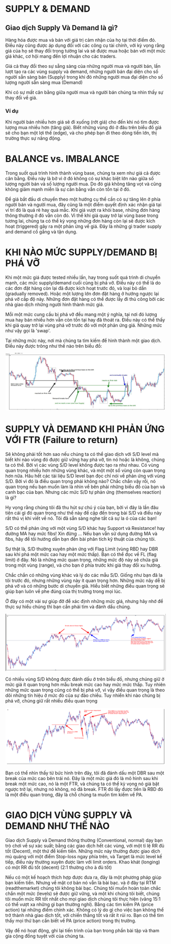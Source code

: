 # SUPPLY & DEMAND

## Giao dịch Supply Và Demand là gì?

Hàng hóa được mua và bán với giá trị cảm nhận của họ tại thời điểm đó. Điều này cũng được áp dụng đối với các công cụ tài chính, với kỳ vọng rằng giá của họ sẽ thay đổi trong tường lai và sẽ được mua hoặc bán với một mức giá khác, cơ hội mang đến lợi nhuận cho các traders.

Giá cả thay đổi theo sự sẵng sàng của những người mua và người bán, lần lượt tạo ra các vùng supply và demand, những người bán đại diện cho số người sẵn sàng bán (Supply) trong khi đó những người mua đại diện cho số lượng người sẵn sàng mua (Demand)

Khi có sự mất cân bằng giữa người mua và người bán chúng ta nhìn thấy sự thay đổi về giá.

### Ví dụ

Khi người bán nhiều hơn giá sẽ đi xuống (rớt giá) cho đến khi nó tìm được lượng mua nhiều hơn (tăng giá). Biết những vùng đó ở đâu trên biểu đồ giá sẽ cho bạn một lợi thế (edge), và cho phép bạn đi theo dòng tiền lớn, thị trường thực sự năng động.

# BALANCE vs. IMBALANCE

Trong suốt quá trình hình thành vùng base, chúng ta xem như giá cả được cân bằng. Điều này là bở vì ở đó không có sự khác biệt lớn nào giữa số lượng người bán và số lượng người mua. Do đó giá không tăng vọt và cũng không giảm mạnh miễn là sự cân bằng vẫn còn tồn tại ở đó.

Để giá bắt đầu di chuyển theo một hướng cụ thể cần có sự tăng lên ở phía người bán và người mua, đây cũng là một điểm quyết định xác nhận giá tại ví trí đó là quá rẻ hay quá mắc. Khi giá vượt ra khỏi base, những đơn hàng thông thường ở đó vẫn còn đó. Vì thế khi giá quay trở lại vùng base trong tương lai, chúng ta có thể kỳ vọng những đơn hàng còn lại sẽ được kích hoạt (triggered) gây ra một phản ừng về giá. Đây là những gì trader supply and demand cố gắng và tận dụng.

# KHI NÀO MỨC SUPPLY/DEMAND BỊ PHÁ VỠ

Khi một mức giá được tested nhiều lần, hay trong suốt quá trình di chuyển mạnh, các mức supply/demand cuối cùng bị phá vỡ. Điều này có thể là do các đơn đặt hàng còn lại đã được kích hoạt trước đó, và loại bỏ dần (gradually removed). Hoặc một lượng lớn đơn đặt hàng ở hướng ngược lại phá vỡ cấp độ này. Những đơn đặt hàng có thể được lấy đi thủ công bởi các nhà giao dịch những người hình thành mức giá.

Mỗi một mức cung cầu bị phá vỡ đều mang một ý nghĩa, tại nơi đó lượng mua hay bán nhiều hơn vẫn còn tồn tại hay đã thoát ra. Điều này có thể thấy khi giá quay trở lại vùng phá vỡ trước đó với một phản ứng giá. Những mức như vậy gọi là 'swap'.

Tại những mức này, nơi mà chúng ta tìm kiếm để hình thành một giao dịch. Điều này được trông như thế nào trên biểu đồ:

![](https://github.com/vuongmao/forexcollection/blob/master/SupplyDemandRTM/asset/s-d-broken.png)

# SUPPLY VÀ DEMAND KHI PHẢN ỨNG VỚI FTR (Failure to return)

Sẽ không phải tốt hơn sao nếu chúng ta có thể giao dịch với S/D level mà biết khi nào vùng đó được giữ vững hay phá vỡ, tin nó hoặc là không, chúng ta có thể. Bởi vì các vùng S/D level không được tạo ra như nhau. Có vùng quan trọng nhiều hơn những vùng khác, và một một số vùng còn quan trọng hơn nữa. Hâu hết các tài liệu S/D level bạn đọc chỉ nói về phản ứng với vùng S/D. Bởi vì đó là điều quan trọng phải không nào? Chắc chắn vậy rồi, nó quan trọng nếu bạn muốn làm là nhìn về bên phải những biểu đồ của bạn và canh bạc của bạn. Nhưng các mức S/D tự phản ứng (themselves reaction) là gì?

Hy vọng rằng chúng tôi đã thu hút sự chú ý của bạn, bởi vì đây là lần đâu tiên cái gì đó quan trọng như thế này đề cập đến trong bài S/D và điều này rất thú vị khi viết về nó. Tôi đã sẵn sàng nghe tất cả sự la ó của các bạn! 

S/D có thể phản ứng với một vùng S/D khác hay Support và Resistance! hay đường MA hay mức fibs! Xin đừng ... Nếu bạn vẫn sử dụng đường MA và fibs, hãy để tôi hướng dẫn bạn đến bài phân tích kỹ thuật của chúng tôi.

Sự thật là, S/D thường xuyên phản ứng với Flag Limit (vùng RBD hay DBR sau khi phá một mức cao hay một mức thấp). Bạn có thể đọc về FL (flag limit) ở đây. Nó là những mức quan trọng, những mức độ này sẽ chứa giá trong một vùng (range), và cho bạn ở phía trước khi giá thay đổi xu hướng. 

Chắc chắn có những vùng khác và lý do các mẫu S/D. Giống như bạn đã la tôi trước đó, nhưng những vùng này ít quan trọng hơn. Những mức nãy dễ bị phá vỡ và có những bước di chuyển giả. Hiểu biết những điều quan trọng sẽ giúp bạn luôn về phe đúng của thị trường trong mọi lúc.

Ở đây có một vài sự giúp đỡ để xác định những mức giá, nhưng hãy nhớ để thực sự hiểu chúng thì bạn cần phải tìm và đánh dấu chúng.

![](https://github.com/vuongmao/forexcollection/blob/master/SupplyDemandRTM/asset/fl-zone-important.png)

Có nhiều vùng S/D không được đánh dấu ở trên biểu đồ, nhưng chúng giữ ở mức giá ít quan trọng hơn mẫu break mức cao hay mức mức thấp. Tuy nhiên những mức quan trọng cũng có thể bị phá vỡ, vì vậy điều quan trọng là theo dõi những tín hiệu ở mức đó của sự đảo chiều. Tuy nhiển khi nào chúng bị phá vỡ, chúng giữ rất nhiều điều quan trọng

![](https://github.com/vuongmao/forexcollection/blob/master/SupplyDemandRTM/asset/fl-zone-lesser-important.png)

Bạn có thể nhìn thấy từ bức hình trên đây, tôi đã đánh dấu một DBR sau một break của mức cao bên trái nó. Đây là một mức giá đó là mô hình sau khi break một mức cao, nó là một FTR, và chúng ta có thể kỳ vọng nó giá bật ngược trở lại, nhưng nó không, nó đã break. FTR đó lấy được tiền là RBD đó là một điều quan trong, đây là chỗ chúng ta muốn tìm kiếm về PA.

# GIAO DỊCH VÙNG SUPPLY VÀ DEMAND NHƯ THẾ NÀO

Giao dịch Supply và Demand thông thường (Conventional, normal) dạy bạn trò chơi về sự xác suất; bằng các giao dịch hết các vùng, với một tỉ lệ RR đủ tốt (Decent), một thứ để kiếm tiền. Những mức này thường được giao dịch mù quáng với một điểm Stop-loss ngay phía trên, và Target là mức level kế tiếp, điều này thường xuyên được làm với limit orders. Khao khát (longing) có một RR đủ tốt (decent) (2:1 thường cho à đủ tốt) 

Nếu có một kế hoạch thích hợp được đưa ra, đây là một phương pháp giúp bạn kiếm tiền. Nhưng về mặt cơ bản nó vẫn là bài bạc. và ở đây tại RTM (readthemarket) chúng tôi không bài bạc. Chúng tôi muốn hoàn toàn chắc chắn một mức (levels) sẽ được giữ vững, và một khi chúng tôi biết, chúng tôi muốn mức RR tốt nhất cho mọi giao dịch chúng tôi thực hiện (vâng 15:1 có thể vượt xa những gì bạn thường nghĩ). Bằng các tìm kiềm PA (price action) tại những điểm chính xác. Không có lý do gì cho việc bạn không thể trở thành nhà giao dịch tốt, với chiến thằng tốt và rất ít rủi ro. Bạn có thể tìm thấy mọi thứ bạn cần biết về PA (price action) trong thị trường.

Vậy để nó hoạt động, ghi lại tiến trình của bạn trong phần bài tập và tham gia cộng đồng tuyệt vời của chúng ta.
